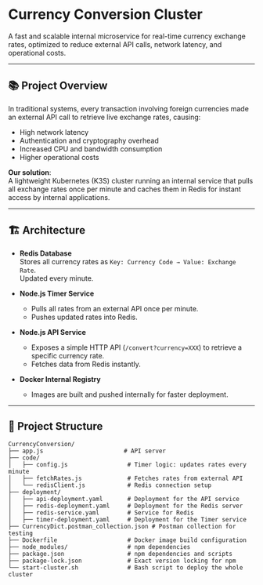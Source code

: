 # Currency Conversion Cluster

A fast and scalable internal microservice for real-time currency exchange rates, optimized to reduce external API calls, network latency, and operational costs.

---

## 📚 Project Overview

In traditional systems, every transaction involving foreign currencies made an external API call to retrieve live exchange rates, causing:

- High network latency
- Authentication and cryptography overhead
- Increased CPU and bandwidth consumption
- Higher operational costs

**Our solution**:  
A lightweight Kubernetes (K3S) cluster running an internal service that pulls all exchange rates once per minute and caches them in Redis for instant access by internal applications.

---

## 🏗️ Architecture

- **Redis Database**  
  Stores all currency rates as `Key: Currency Code → Value: Exchange Rate`.  
  Updated every minute.

- **Node.js Timer Service**  
  - Pulls all rates from an external API once per minute.
  - Pushes updated rates into Redis.

- **Node.js API Service**  
  - Exposes a simple HTTP API (`/convert?currency=XXX`) to retrieve a specific currency rate.
  - Fetches data from Redis instantly.

- **Docker Internal Registry**  
  - Images are built and pushed internally for faster deployment.

---

## 📂 Project Structure

```plaintext
CurrencyConversion/
├── app.js                       # API server
├── code/
│   ├── config.js                 # Timer logic: updates rates every minute
│   ├── fetchRates.js             # Fetches rates from external API
│   └── redisClient.js            # Redis connection setup
├── deployment/
│   ├── api-deployment.yaml       # Deployment for the API service
│   ├── redis-deployment.yaml     # Deployment for the Redis server
│   ├── redis-service.yaml        # Service for Redis
│   ├── timer-deployment.yaml     # Deployment for the Timer service
├── CurrencyDict.postman_collection.json # Postman collection for testing
├── Dockerfile                    # Docker image build configuration
├── node_modules/                 # npm dependencies
├── package.json                  # npm dependencies and scripts
├── package-lock.json             # Exact version locking for npm
└── start-cluster.sh              # Bash script to deploy the whole cluster
